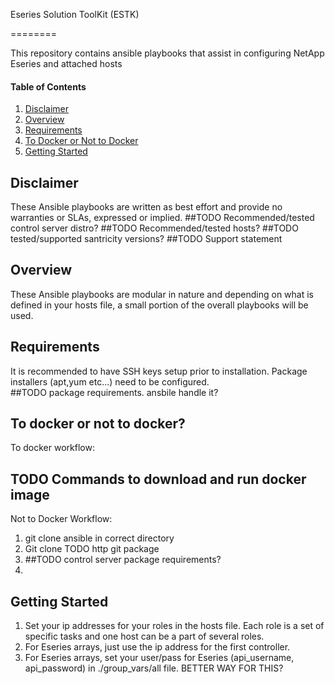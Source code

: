 Eseries Solution ToolKit (ESTK)

========

This repository contains ansible playbooks that assist in configuring NetApp Eseries and attached hosts

#### Table of Contents

  1. [Disclaimer](#disclaimer)
  2. [Overview](#overview)
  3. [Requirements](#requirements)
  4. [To Docker or Not to Docker](#todockerornottodocker)
  5. [Getting Started](#gettingstarted)

## Disclaimer

These Ansible playbooks are written as best effort and provide no warranties or SLAs, expressed or implied. 
##TODO Recommended/tested control server distro?
##TODO Recommended/tested hosts?
##TODO tested/supported santricity versions?
##TODO Support statement


## Overview

These Ansible playbooks are modular in nature and depending on what is defined in your hosts file, a small 
portion of the overall playbooks will be used.

## Requirements

It is recommended to have SSH keys setup prior to installation. 
Package installers (apt,yum etc...) need to be configured.  
##TODO package requirements. ansbile handle it?

## To docker or not to docker?
To docker workflow:
## TODO Commands to download and run docker image
 
Not to Docker Workflow:
1. git clone ansible in correct directory
2. Git clone TODO http git package
3. ##TODO control server package requirements?
4. 

## Getting Started 

1. Set your ip addresses for your roles in the hosts file. Each role is a set of specific tasks and one host can be a part of several roles.
2. For Eseries arrays, just use the ip address for the first controller.  
3. For Eseries arrays, set your user/pass for Eseries (api_username, api_password) in ./group_vars/all file.  BETTER WAY FOR THIS?

